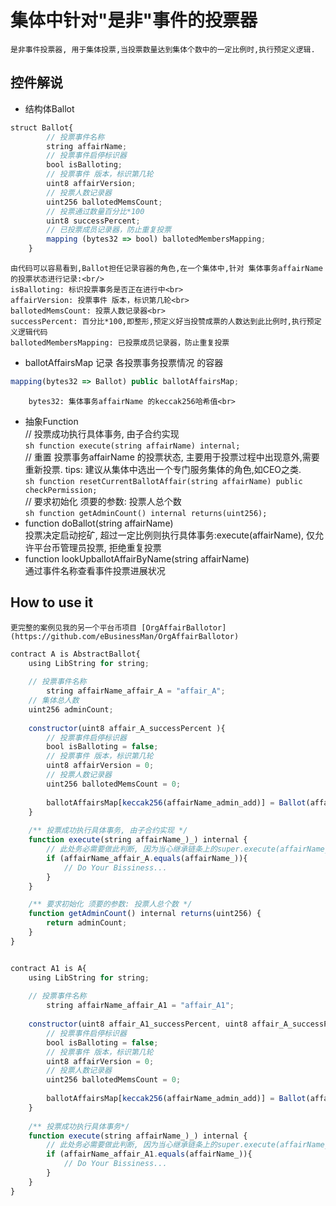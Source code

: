 # 集体中针对"是非"事件的投票器
	是非事件投票器, 用于集体投票,当投票数量达到集体个数中的一定比例时,执行预定义逻辑.
		
## 控件解说
* 结构体Ballot
```js
struct Ballot{
        // 投票事件名称
        string affairName;
        // 投票事件启停标识器
        bool isBalloting;
        // 投票事件 版本，标识第几轮
        uint8 affairVersion;
        // 投票人数记录器
        uint256 ballotedMemsCount;
        // 投票通过数量百分比*100
        uint8 successPercent;
        // 已投票成员记录器，防止重复投票
        mapping (bytes32 => bool) ballotedMembersMapping;
    }
```
	由代码可以容易看到,Ballot担任记录容器的角色,在一个集体中,针对 集体事务affairName 的投票状态进行记录:<br/>
	isBalloting: 标识投票事务是否正在进行中<br>
	affairVersion: 投票事件 版本，标识第几轮<br>
	ballotedMemsCount: 投票人数记录器<br>
	successPercent: 百分比*100,即整形,预定义好当投赞成票的人数达到此比例时,执行预定义逻辑代码
	ballotedMembersMapping: 已投票成员记录器，防止重复投票
* ballotAffairsMap
	记录 各投票事务投票情况 的容器
```js
mapping(bytes32 => Ballot) public ballotAffairsMap;
```
		bytes32: 集体事务affairName 的keccak256哈希值<br>
* 抽象Function
	<br>// 投票成功执行具体事务, 由子合约实现
	<br>```sh function execute(string affairName) internal; ```
	<br>// 重置 投票事务affairName 的投票状态, 主要用于投票过程中出现意外,需要重新投票. tips: 建议从集体中选出一个专门服务集体的角色,如CEO之类.
	<br>```sh function resetCurrentBallotAffair(string affairName) public checkPermission; ```
	<br>// 要求初始化 须要的参数: 投票人总个数
	<br>```sh function getAdminCount() internal returns(uint256); ```
* function doBallot(string affairName) 
	<br>投票决定启动挖矿, 超过一定比例则执行具体事务:execute(affairName), 仅允许平台币管理员投票, 拒绝重复投票
* function lookUpballotAffairByName(string affairName) 
	<br>通过事件名称查看事件投票进展状况

## How to use it
	更完整的案例见我的另一个平台币项目 [OrgAffairBallotor](https://github.com/eBusinessMan/OrgAffairBallotor)
```js
contract A is AbstractBallot{
	using LibString for string;
	
	// 投票事件名称
        string affairName_affair_A = "affair_A";
	// 集体总人数
	uint256 adminCount;
	
	constructor(uint8 affair_A_successPercent ){
		// 投票事件启停标识器
		bool isBalloting = false;
		// 投票事件 版本，标识第几轮
		uint8 affairVersion = 0;
		// 投票人数记录器
		uint256 ballotedMemsCount = 0;
                
		ballotAffairsMap[keccak256(affairName_admin_add)] = Ballot(affairName_affair_A, isBalloting, affairVersion, ballotedMemsCount, affair_A_successPercent);
	}
	
	/** 投票成功执行具体事务, 由子合约实现 */
	function execute(string affairName_)_) internal {
		// 此处务必需要做此判断, 因为当心继承链条上的super.execute(affairName_)发生错位
		if (affairName_affair_A.equals(affairName_)){
			// Do Your Bissiness...
		}
	}

	/** 要求初始化 须要的参数: 投票人总个数 */
	function getAdminCount() internal returns(uint256) {
		return adminCount;
	}
}


contract A1 is A{
	using LibString for string;
	
	// 投票事件名称
        string affairName_affair_A1 = "affair_A1";
	
	constructor(uint8 affair_A1_successPercent, uint8 affair_A_successPercent) A(affair_A_successPercent){
		// 投票事件启停标识器
		bool isBalloting = false;
		// 投票事件 版本，标识第几轮
		uint8 affairVersion = 0;
		// 投票人数记录器
		uint256 ballotedMemsCount = 0;
                
		ballotAffairsMap[keccak256(affairName_admin_add)] = Ballot(affairName_affair_A1, isBalloting, affairVersion, ballotedMemsCount, affair_A1_successPercent);
	}
	
	/** 投票成功执行具体事务*/
	function execute(string affairName_)_) internal {
		// 此处务必需要做此判断, 因为当心继承链条上的super.execute(affairName_)发生错位
		if (affairName_affair_A1.equals(affairName_)){
			// Do Your Bissiness...
		}
	}
}
```







